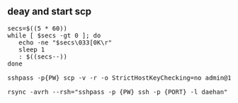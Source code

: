 ## deay and start scp

<pre>
secs=$((5 * 60))
while [ $secs -gt 0 ]; do
   echo -ne "$secs\033[0K\r"
   sleep 1
   : $((secs--))
done

sshpass -p{PW} scp -v -r -o StrictHostKeyChecking=no admin@192.168.0.1:rtx/* ./{path}/  

rsync -avrh --rsh="sshpass -p {PW} ssh -p {PORT} -l daehan" {DEST}.com:/home/daehan/data /home/backup/

</pre>

